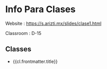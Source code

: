 <script setup>
import {data} from './classes.data.js'; 
import {withBase} from "vitepress";
</script>
Info Para Clases
================

Website
: <https://s.arizti.mx/slides/clase1.html>

Classroom
: D-15

Classes
------

<ul>
<li v-for="cl of data">
<a :href="withBase(cl.url)">{{cl.frontmatter.title}}</a>
</li>
</ul>
